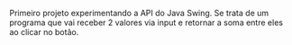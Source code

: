 Primeiro projeto experimentando a API do Java Swing.
Se trata de um programa que vai receber 2 valores via input e retornar a soma entre eles ao clicar no botão.
